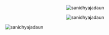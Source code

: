 


<p align="center"><img src="https://github-readme-stats.vercel.app/api?username=sanidhyajadaun&&show_icons=true&title_color=ffffff&icon_color=bb2acf&text_color=daf7dc&bg_color=000000" alt="sanidhyajadaun" /></p>

<p align="center"><img src="https://github-readme-streak-stats.herokuapp.com/?user=sanidhyajadaun&theme=highcontrast" alt="sanidhyajadaun" /></p>

<p><img align="center" src="https://activity-graph.herokuapp.com/graph?username=sanidhyajadaun&theme=react-dark" alt="sanidhyajadaun" /></p>
